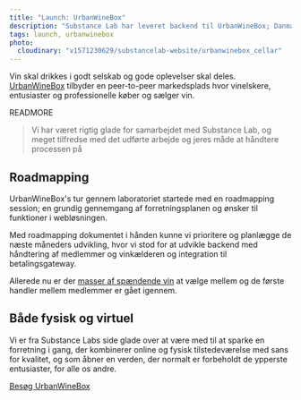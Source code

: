 ```yaml
---
title: "Launch: UrbanWineBox"
description: "Substance Lab har leveret backend til UrbanWineBox; Danmarks første deleøkonomiske vinkælder og -markedsplads"
tags: launch, urbanwinebox
photo:
  cloudinary: "v1571230629/substancelab-website/urbanwinebox_cellar"
---
```


Vin skal drikkes i godt selskab og gode oplevelser skal deles. [UrbanWineBox](http://www.urbanwinebox.com) tilbyder en peer-to-peer markedsplads hvor vinelskere, entusiaster og professionelle køber og sælger vin.

READMORE

<div class="quote"><blockquote>
Vi har været rigtig glade for samarbejdet med Substance Lab, og meget tilfredse med det udførte arbejde og jeres måde at håndtere processen på
</blockquote></div>

## Roadmapping

UrbanWineBox's tur gennem laboratoriet startede med en roadmapping session; en grundig gennemgang af forretningsplanen og ønsker til funktioner i webløsningen.

Med roadmapping dokumentet i hånden kunne vi prioritere og planlægge de næste måneders udvikling, hvor vi stod for at udvikle backend med håndtering af medlemmer og vinkælderen og integration til betalingsgateway.

Allerede nu er der [masser af spændende vin](https://www.urbanwinebox.com/bottles.html) at vælge mellem og de første handler mellem medlemmer er gået igennem.

## Både fysisk og virtuel

Vi er fra Substance Labs side glade over at være med til at sparke en forretning i gang, der kombinerer online og fysisk tilstedeværelse med sans for kvalitet, og som åbner en verden, der normalt er forbeholdt de ypperste entusiaster, for alle os andre.

<div class="call-to-action"><a href="https://www.urbanwinebox.com" title="UrbanWineBox">Besøg UrbanWineBox</a></div>
